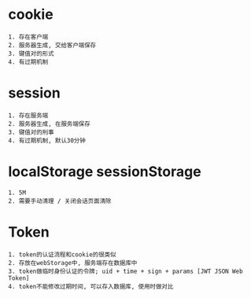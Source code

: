 # cookie

    1. 存在客户端
    2. 服务器生成, 交给客户端保存
    3. 键值对的形式
    4. 有过期机制

# session

    1. 存在服务端
    2. 服务器生成, 在服务端保存
    3. 键值对的刑事
    4. 有过期机制, 默认30分钟

# localStorage sessionStorage

    1. 5M
    2. 需要手动清理 / 关闭会话页面清除

# Token

    1. token的认证流程和cookie的很类似
    2. 存放在webStorage中, 服务端存在数据库中
    3. token做临时身份认证的令牌; uid + time + sign + params [JWT JSON Web Token]
    4. token不能修改过期时间, 可以存入数据库, 使用时做对比
